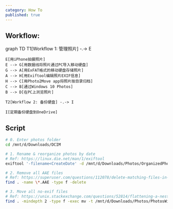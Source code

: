 ```yaml
---
category: How To
published: true
---
```


## Workflow:

<div class="mermaid">
    graph TD
    T1[Workflow 1: 管理照片] -.-> E

    E[用iPhone拍摄照片]
    E --> G[用数据线将照片通过PC导入移动硬盘]
    G --> A[用ExFAT格式的移动硬盘存储照片]
    A --> H[用Exiftool编辑照片EXIF信息]
    H --> C[用Photo2Move app将照片按目录归档]
    C --> B[通过Windows 10 Photos]
    B --> D[在PC上浏览照片]

    T2[Workflow 2: 备份硬盘] -.-> I

    I[定期备份硬盘到OneDrive]

</div>


## Script

```bash
# 0. Enter photos folder
cd /mnt/d/Downloads/DCIM

# 1. Rename & reorganize photos by date
# Ref: https://linux.die.net/man/1/exiftool
exiftool '-filename<CreateDate' -d /mnt/d/Downloads/Photos/OrganizedPhotos/%Y/%Y_%m/%Y_%m_%d/%Y-%m-%d_%H%M%S%%-c.%%le -r .

# 2. Remove all AAE files
# Ref: https://superuser.com/questions/112078/delete-matching-files-in-all-subdirectories
find . -name \*.AAE -type f -delete

# 3. Move all no-exif files
# Ref: https://unix.stackexchange.com/questions/52814/flattening-a-nested-directory
find . -mindepth 2 -type f -exec mv -t /mnt/d/Downloads/Photos/PhotosWithoutEXIFDates -n '{}' +
```
